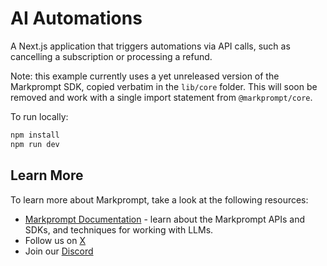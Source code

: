 # AI Automations

A Next.js application that triggers automations via API calls, such as cancelling a subscription or processing a refund.

Note: this example currently uses a yet unreleased version of the Markprompt SDK, copied verbatim in the `lib/core` folder. This will soon be removed and work with a single import statement from `@markprompt/core`.

To run locally:

```bash
npm install
npm run dev
```

## Learn More

To learn more about Markprompt, take a look at the following resources:

- [Markprompt Documentation](https://markprompt.com/docs) - learn about the Markprompt APIs and SDKs, and techniques for working with LLMs.
- Follow us on [X](https://x.com/markprompt)
- Join our [Discord](https://discord.gg/MBMh4apz6X)
